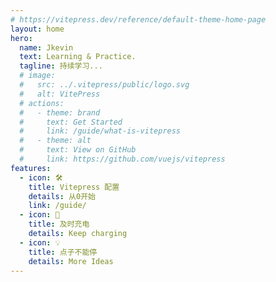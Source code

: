 ```yaml
---
# https://vitepress.dev/reference/default-theme-home-page
layout: home
hero:
  name: Jkevin
  text: Learning & Practice.
  tagline: 持续学习...
  # image:
  #   src: ../.vitepress/public/logo.svg
  #   alt: VitePress
  # actions:
  #   - theme: brand
  #     text: Get Started
  #     link: /guide/what-is-vitepress
  #   - theme: alt
  #     text: View on GitHub
  #     link: https://github.com/vuejs/vitepress
features:
  - icon: 🛠️
    title: Vitepress 配置
    details: 从0开始
    link: /guide/
  - icon: 🔋
    title: 及时充电
    details: Keep charging
  - icon: 💡
    title: 点子不能停
    details: More Ideas
---
```


<!-- <style>
  :root {
    --vp-home-hero-name-color: transparent;
    --vp-home-hero-name-background: -webkit-linear-gradient(
      120deg,
      #e6e6e6,
      #ff4343
    );
    --vp-home-hero-image-background-image: linear-gradient(
      -45deg,
      #f3f3f3 50%,
      #ffa1a1 50%
    );
    --vp-home-hero-image-filter: blur(44px);
  }
</style> -->